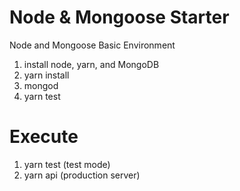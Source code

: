 # Node & Mongoose Starter

Node and Mongoose Basic Environment

1. install node, yarn, and MongoDB
2. yarn install
3. mongod
4. yarn test

# Execute

1. yarn test (test mode)
2. yarn api  (production server)
